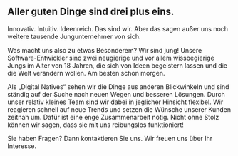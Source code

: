 Aller guten Dinge sind drei plus eins.
--------------------------------------
Innovativ. Intuitiv. Ideenreich. Das sind wir. Aber das sagen außer uns noch weitere tausende Jungunternehmer von sich.

Was macht uns also zu etwas Besonderem? Wir sind jung! Unsere Software-Entwickler sind zwei neugierige und vor allem wissbegierige Jungs im Alter von 18 Jahren, die sich von Ideen begeistern lassen und die die Welt verändern wollen. Am besten schon morgen.

Als „Digital Natives“ sehen wir die Dinge aus anderen Blickwinkeln und sind ständig auf der Suche nach neuen Wegen und besseren Lösungen. Durch unser relativ kleines Team sind wir dabei in jeglicher Hinsicht flexibel. Wir reagieren schnell auf neue Trends und setzen die Wünsche unserer Kunden zeitnah um. Dafür ist eine enge Zusammenarbeit nötig. Nicht ohne Stolz können wir sagen, dass sie mit uns reibungslos funktioniert!

Sie haben Fragen? Dann kontaktieren Sie uns. Wir freuen uns über Ihr Interesse.
